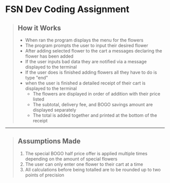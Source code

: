 # FSN Dev Coding Assignment

> ## How it Works
> - When ran the program displays the menu for the flowers
> - The program prompts the user to input their desired flower
> - After adding selected flower to the cart a messages declaring the flower has been added
> - If the user inputs bad data they are notified via a message displayed to the terminal
> - If the user does is finished adding flowers all they have to do is type "end"
> - when the user is finished a detailed receipt of their cart is displayed to the terminal
>   - The flowers are displayed in order of addition with their price listed
>   - The subtotal, delivery fee, and BOGO savings amount are displayed separately
>   - The total is added together and printed at the bottom of the receipt
---
> ## Assumptions Made
> 1. The special BOGO half price offer is applied multiple times depending on the amount of special flowers
> 2. The user can only enter one flower to their cart at a time
> 3. All calculations before being totalled are to be rounded up to two points of precision
